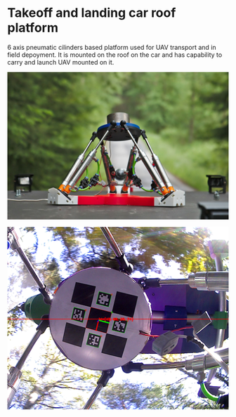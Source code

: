 # Takeoff and landing car roof platform

6 axis pneumatic cilinders based platform used for UAV transport and in field depoyment.  It is mounted on the roof on the car and has capability to carry and launch UAV mounted on it.

![ThunderFly 6-axis UAV testing platform](/doc/img/TF-platform_side_view.jpg)

![position estimation Charuco diamond on bottom of platform](/doc/img/bottom_detector_view.png)
